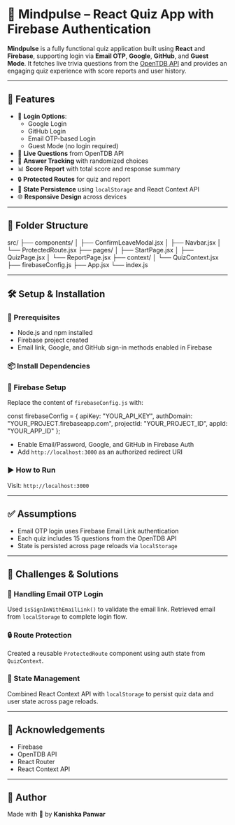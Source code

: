 # 🧠 Mindpulse – React Quiz App with Firebase Authentication

**Mindpulse** is a fully functional quiz application built using **React** and **Firebase**, supporting login via **Email OTP**, **Google**, **GitHub**, and **Guest Mode**. It fetches live trivia questions from the [OpenTDB API](https://opentdb.com/) and provides an engaging quiz experience with score reports and user history.

---

## 🚀 Features

- 🔐 **Login Options**:
  - Google Login
  - GitHub Login
  - Email OTP-based Login
  - Guest Mode (no login required)
- 📡 **Live Questions** from OpenTDB API
- 🎯 **Answer Tracking** with randomized choices
- 📊 **Score Report** with total score and response summary
- 🔒 **Protected Routes** for quiz and report
- 💾 **State Persistence** using `localStorage` and React Context API
- 🌐 **Responsive Design** across devices

---

## 📂 Folder Structure

src/
├── components/
│ ├── ConfirmLeaveModal.jsx
│ ├── Navbar.jsx
│ └── ProtectedRoute.jsx
├── pages/
│ ├── StartPage.jsx
│ ├── QuizPage.jsx
│ └── ReportPage.jsx
├── context/
│ └── QuizContext.jsx
├── firebaseConfig.js
├── App.jsx
└── index.js


---

## 🛠️ Setup & Installation

### 🔗 Prerequisites

- Node.js and npm installed
- Firebase project created
- Email link, Google, and GitHub sign-in methods enabled in Firebase

### 📦 Install Dependencies


### 🔧 Firebase Setup

Replace the content of `firebaseConfig.js` with:

const firebaseConfig = {
apiKey: "YOUR_API_KEY",
authDomain: "YOUR_PROJECT.firebaseapp.com",
projectId: "YOUR_PROJECT_ID",
appId: "YOUR_APP_ID"
};

- Enable Email/Password, Google, and GitHub in Firebase Auth
- Add `http://localhost:3000` as an authorized redirect URI

### ▶️ How to Run

Visit: `http://localhost:3000`

---

## ✅ Assumptions

- Email OTP login uses Firebase Email Link authentication
- Each quiz includes 15 questions from the OpenTDB API
- State is persisted across page reloads via `localStorage`

---

## 🧩 Challenges & Solutions

### 🔐 Handling Email OTP Login

Used `isSignInWithEmailLink()` to validate the email link. Retrieved email from `localStorage` to complete login flow.

### 🔒 Route Protection

Created a reusable `ProtectedRoute` component using auth state from `QuizContext`.

### 💾 State Management

Combined React Context API with `localStorage` to persist quiz data and user state across page reloads.

---

## 🙌 Acknowledgements

- Firebase  
- OpenTDB API  
- React Router  
- React Context API

---

## 🔗 Author

Made with 💙 by **Kanishka Panwar**


